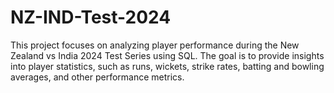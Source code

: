 # NZ-IND-Test-2024
This project focuses on analyzing player performance during the New Zealand vs India 2024 Test Series using SQL. The goal is to provide insights into player statistics, such as runs, wickets, strike rates, batting and bowling averages, and other performance metrics.

